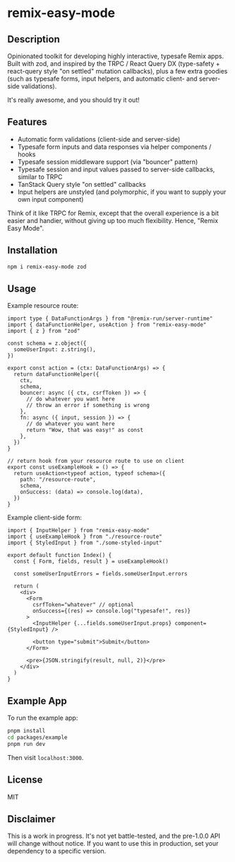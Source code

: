 # remix-easy-mode

## Description

Opinionated toolkit for developing highly interactive, typesafe Remix apps. Built with zod, and inspired by the TRPC / React Query DX (type-safety + react-query style "on settled" mutation callbacks), plus a few extra goodies (such as typesafe forms, input helpers, and automatic client- and server-side validations).

It's really awesome, and you should try it out!

## Features

- Automatic form validations (client-side and server-side)
- Typesafe form inputs and data responses via helper components / hooks
- Typesafe session middleware support (via "bouncer" pattern)
- Typesafe session and input values passed to server-side callbacks, similar to TRPC
- TanStack Query style "on settled" callbacks
- Input helpers are unstyled (and polymorphic, if you want to supply your own input component)

Think of it like TRPC for Remix, except that the overall experience is a bit easier and handier, without giving up too much flexibility. Hence, "Remix Easy Mode".

## Installation

```bash
npm i remix-easy-mode zod
```

## Usage

Example resource route:

```tsx
import type { DataFunctionArgs } from "@remix-run/server-runtime"
import { dataFunctionHelper, useAction } from "remix-easy-mode"
import { z } from "zod"

const schema = z.object({
  someUserInput: z.string(),
})

export const action = (ctx: DataFunctionArgs) => {
  return dataFunctionHelper({
    ctx,
    schema,
    bouncer: async ({ ctx, csrfToken }) => {
      // do whatever you want here
      // throw an error if something is wrong
    },
    fn: async ({ input, session }) => {
      // do whatever you want here
      return "Wow, that was easy!" as const
    },
  })
}

// return hook from your resource route to use on client
export const useExampleHook = () => {
  return useAction<typeof action, typeof schema>({
    path: "/resource-route",
    schema,
    onSuccess: (data) => console.log(data),
  })
}
```

Example client-side form:

```tsx
import { InputHelper } from "remix-easy-mode"
import { useExampleHook } from "./resource-route"
import { StyledInput } from "./some-styled-input"

export default function Index() {
  const { Form, fields, result } = useExampleHook()

  const someUserInputErrors = fields.someUserInput.errors

  return (
    <div>
      <Form
        csrfToken="whatever" // optional
        onSuccess={(res) => console.log("typesafe!", res)}
      >
        <InputHelper {...fields.someUserInput.props} component={StyledInput} />

        <button type="submit">Submit</button>
      </Form>

      <pre>{JSON.stringify(result, null, 2)}</pre>
    </div>
  )
}
```

## Example App

To run the example app:

```bash
pnpm install
cd packages/example
pnpm run dev
```

Then visit `localhost:3000`.

## License

MIT

## Disclaimer

This is a work in progress. It's not yet battle-tested, and the pre-1.0.0 API will change without notice. If you want to use this in production, set your dependency to a specific version.
